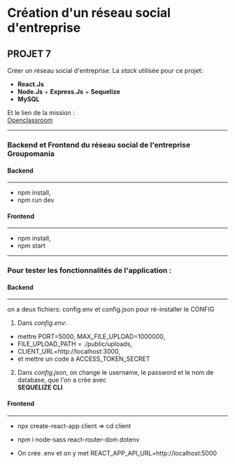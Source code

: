 # Création d'un réseau social d'entreprise

## PROJET 7

Créer un réseau social d'entreprise. La _stack_ utilisée pour ce projet:

-   **React.Js**
-   **Node.Js** + **Express.Js** + **Sequelize**
-   **MySQL**

Et le lien de la mission :  
[Openclassroom](https://openclassrooms.com/fr/paths/556/projects/677/assignment)

---

### Backend et Frontend du réseau social de l'entreprise Groupomania

#### Backend

---

-   npm install,
-   npm run dev

#### Frontend

---

-   npm install,
-   npm start

---

### Pour tester les fonctionnalités de l'application :

#### Backend

---

on a deux fichiers: config.env et config.json pour ré-installer le CONFIG

1.  Dans _config.env_:

-   mettre PORT=5000,
    MAX_FILE_UPLOAD=1000000,
-   FILE_UPLOAD_PATH = ./public/uploads,
-   CLIENT_URL=http://localhost:3000,
-   et mettre un code à ACCESS_TOKEN_SECRET

2.  Dans _config.json_, on change le username, le password et le nom de database, que l'on a crée avec  
    **SEQUELIZE CLI**

#### Frontend

---

-   npx create-react-app client => cd client
-   npm i node-sass react-router-dom dotenv

-   On crée .env et on y met REACT_APP_API_URL=http://localhost:5000
